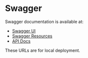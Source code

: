 # Swagger

Swagger documentation is available at:

- [Swagger UI](http://localhost:8080/documentation/swagger-ui/)
- [Swagger Resources](http://localhost:8080/documentation/swagger-resources)
- [API Docs](http://localhost:8080/v3/api-docs)

These URLs are for local deployment.
